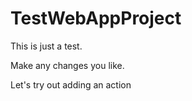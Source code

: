 # TestWebAppProject

This is just a test.

Make any changes you like.

Let's try out adding an action
